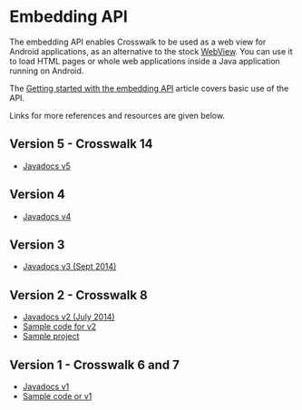 
<!--

$base_url = 'http://' . $_SERVER['SERVER_NAME'] . $_SERVER['CONTEXT_PREFIX']. '/apis/';

$docs_url_v1 = $base_url . 'embeddingapidocs/reference/org/xwalk/core/package-summary.html';
$docs_url_v2 = $base_url . 'embeddingapidocs_v2/reference/org/xwalk/core/package-summary.html';

https://crosswalk-project.org/apis/embeddingapidocs_v2/reference/org/xwalk/core/package-summary.html

$sample_url_v1 = $base_url . 'embeddingapidocs/reference/org/xwalk/core/XWalkView.html';
$sample_url_v2 = $base_url . 'embeddingapidocs_v2/reference/org/xwalk/core/XWalkView.html';
-->

<h1>Embedding API</h1>

<p>The embedding API enables Crosswalk to be used as a web view for Android applications, as an alternative to the stock <a href="http://developer.android.com/guide/webapps/webview.html">WebView</a>. You can use it to load HTML pages or whole web applications inside a Java application running on Android.</p>

<p>The <a href="/documentation/embedding_crosswalk.html">Getting started with the embedding API</a> article covers basic use of the API.</p>

<p>Links for more references and resources are given below.</p>

<h2>Version 5 - Crosswalk 14</h2>

<ul>
  <li><a href="/apis/embeddingapidocs_v5/index.html">Javadocs v5</a></li>
</ul>

<h2>Version 4</h2>

<ul>
  <li><a href="/apis/embeddingapidocs_v4/index.html">Javadocs v4</a></li>
</ul>

<h2>Version 3</h2>

<ul>
  <li><a href="/apis/embeddingapidocs_v3/index.html">Javadocs v3 (Sept 2014)</a></li>
</ul>

<h2>Version 2 - Crosswalk 8</h2>

<ul>
  <li><a href="/apis/embeddingapidocs_v2/reference/org/xwalk/core/package-summary.html">Javadocs v2 (July 2014)</a></li>
  <li><a href="/apis/embeddingapidocs_v2/reference/org/xwalk/core/XWalkView.html">Sample code for v2</a></li>
  <li><a href="https://github.com/crosswalk-project/crosswalk/tree/master/runtime/android/sample" target="_blank">Sample project</a></li>
</ul>

<h2>Version 1 - Crosswalk 6 and 7</h1>

<ul>
  <li><a href="/apis/embeddingapidocs/reference/org/xwalk/core/package-summary.html">Javadocs v1</a></li>
  <li><a href="/apis/embeddingapidocs/reference/org/xwalk/core/XWalkView.html">Sample code or v1</a></li>
</ul>
